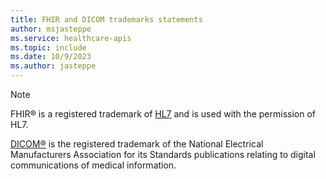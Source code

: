```yaml
---
title: FHIR and DICOM trademarks statements
author: msjasteppe
ms.service: healthcare-apis
ms.topic: include
ms.date: 10/9/2023
ms.author: jasteppe
---
```


> [!NOTE]
> FHIR&reg; is a registered trademark of [HL7](https://hl7.org/fhir/) and is used with the permission of HL7. 
>
> [DICOM&reg;](https://www.dicomstandard.org/) is the registered trademark of the National Electrical Manufacturers Association for its Standards publications relating to digital communications of medical information. 

